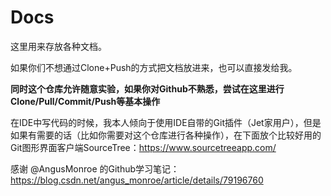 ﻿# Docs
这里用来存放各种文档。

如果你们不想通过Clone+Push的方式把文档放进来，也可以直接发给我。

__同时这个仓库允许随意实验，如果你对Github不熟悉，尝试在这里进行Clone/Pull/Commit/Push等基本操作__

在IDE中写代码的时候，我本人倾向于使用IDE自带的Git插件（Jet家用户），但是如果有需要的话（比如你需要对这个仓库进行各种操作），在下面放个比较好用的Git图形界面客户端SourceTree：https://www.sourcetreeapp.com/

感谢 @AngusMonroe 的Github学习笔记：https://blog.csdn.net/angus_monroe/article/details/79196760
